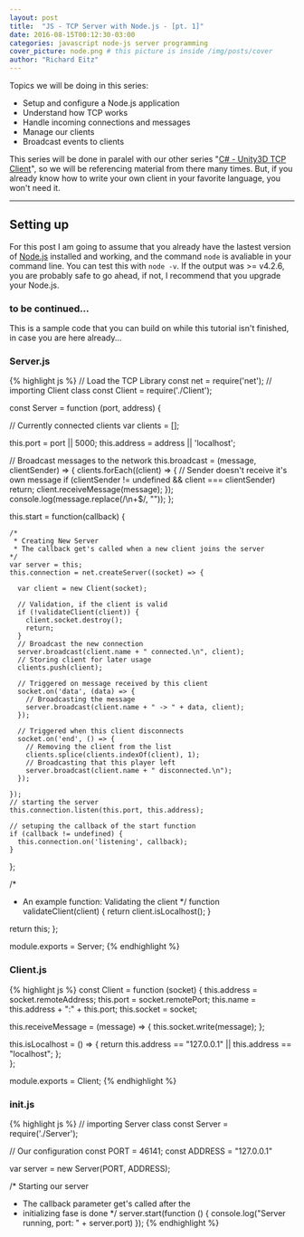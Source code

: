 ```yaml
---
layout: post
title:  "JS - TCP Server with Node.js - [pt. 1]" 
date: 2016-08-15T00:12:30-03:00
categories: javascript node-js server programming
cover_picture: node.png # this picture is inside /img/posts/cover
author: "Richard Eitz"
---
```


Topics we will be doing in this series:

* Setup and configure a Node.js application
* Understand how TCP works
* Handle incoming connections and messages
* Manage our clients
* Broadcast events to clients

This series will be done in paralel with our other series "[C# - Unity3D TCP Client][unity-tcp-series]", so we will be referencing material from there many times. But, if you already know how to write your own client in your favorite language, you won't need it.

----


## Setting up

For this post I am going to assume that you already have the lastest version of [Node.js][node] installed and working, and the command `node` is avaliable in your command line. You can test this with `node -v`. If the output was >= v4.2.6, you are probably safe to go ahead, if not, I recommend that you upgrade your Node.js.


### to be continued...

This is a sample code that you can build on while this tutorial isn't finished, in case you are here already...

### Server.js
{% highlight js %}
// Load the TCP Library
const net = require('net');
// importing Client class
const Client = require('./Client');

const Server = function (port, address) {
  
  // Currently connected clients
  var clients = [];

  this.port = port || 5000;
  this.address = address || 'localhost';
  
  // Broadcast messages to the network
  this.broadcast = (message, clientSender) => {
    clients.forEach((client) => {
      // Sender doesn't receive it's own message
      if (clientSender != undefined && client === clientSender)
        return;
      client.receiveMessage(message);
    });
    console.log(message.replace(/\n+$/, ""));
  };

  this.start = function(callback) {

    /*
     * Creating New Server
     * The callback get's called when a new client joins the server
    */ 
    var server = this;
    this.connection = net.createServer((socket) => {
      
      var client = new Client(socket);

      // Validation, if the client is valid
      if (!validateClient(client)) {
        client.socket.destroy();
        return;
      }
      // Broadcast the new connection
      server.broadcast(client.name + " connected.\n", client);
      // Storing client for later usage
      clients.push(client);

      // Triggered on message received by this client
      socket.on('data', (data) => { 
        // Broadcasting the message
        server.broadcast(client.name + " -> " + data, client);
      });
      
      // Triggered when this client disconnects
      socket.on('end', () => {
        // Removing the client from the list
        clients.splice(clients.indexOf(client), 1);
        // Broadcasting that this player left
        server.broadcast(client.name + " disconnected.\n");
      });

    });
    // starting the server
    this.connection.listen(this.port, this.address);
    
    // setuping the callback of the start function
    if (callback != undefined) {
      this.connection.on('listening', callback);  
    }
    
  };

  /*
   * An example function: Validating the client
   */
  function validateClient(client)  {
    return client.isLocalhost();
  }
  
  return this;
};

module.exports = Server;
{% endhighlight %}

### Client.js
{% highlight js %}
const Client = function (socket) {
  this.address = socket.remoteAddress;
  this.port    = socket.remotePort;
  this.name    = this.address + ":" + this.port;
  this.socket  = socket;

  this.receiveMessage = (message) => {
    this.socket.write(message);
  };

  this.isLocalhost = () => {
    return this.address == "127.0.0.1" || this.address == "localhost";
  };  
};

module.exports = Client;
{% endhighlight %}

### init.js
{% highlight js %}
// importing Server class
const Server = require('./Server');

// Our configuration
const PORT = 46141;
const ADDRESS = "127.0.0.1"

var server = new Server(PORT, ADDRESS);

/* Starting our server
 * The callback parameter get's called after the
 * initializing fase is done
 */
server.start(function () {
  console.log("Server running, port: " + server.port)
});
{% endhighlight %}

[node]: https://nodejs.org/en/
[unity-tcp-series]: #